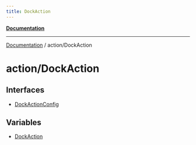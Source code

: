 ```yaml
---
title: DockAction
---
```


[**Documentation**](../../index.md)

***

[Documentation](../../index.md) / action/DockAction

# action/DockAction

## Interfaces

- [DockActionConfig](interfaces/DockActionConfig.md)

## Variables

- [DockAction](variables/DockAction.md)
